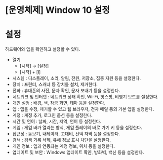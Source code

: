 # [운영체제] Window 10 설정

# **설정**
하드웨어와 앱을 확인하고 설정할 수 있다.
- 열기
    - [시작] → [설정]
    - [시작] + [I]
- 시스템 : 디스플레이, 소리, 알림, 전원, 저장소, 집중 지원 등을 설정한다.
- 장치 : 프린터, 스캐너 등 장치를 설치, 제거한다.
- 전화 : 휴대폰의 사진, 문자 확인, 문자 보내기 등을 설정한다.
- 네트워크 및 인터넷 : 네트워크 상태 확인, Wi-Fi, 핫스팟, 비행기 모드를 설정한다.
- 개인 설정 : 배경, 색, 잠금 화면, 테마 등을 설정한다.
- 앱 : 앱을 수정, 제거할 수 있고 웹 브라우저, 전자 메일 등의 기본 앱을 설정한다.
- 계정 : 계정 추가, 로그인 옵션 등을 설정한다.
- 시간 및 언어 : 날짜, 시간, 지역, 언어 등 설정한다.
- 게임 : 게임 바가 열리는 방식, 게임 플레이의 바로 가기 키 등을 설정한다.
- 접근성 : 돋보기, 내레이터, 고대비, 선택 자막 등을 설정한다.
- 검색 : 검색 기록 삭제, 유해 정보 표시 차단을 설정한다.
- 개인 정보 : 앱과 연동되는 계정 정보, 위치 등을 설정한다.
- 업데이트 및 보안 : Windows 업데이트 확인, 방화벽, 백신 등을 설정한다.
